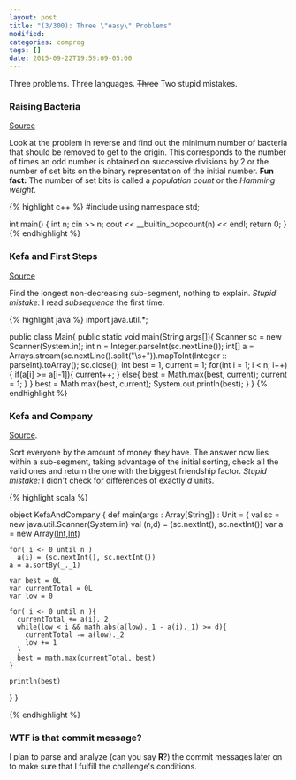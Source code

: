 ```yaml
---
layout: post
title: "(3/300): Three \"easy\" Problems"
modified:
categories: comprog
tags: []
date: 2015-09-22T19:59:09-05:00
---
```


Three problems. Three languages. <del>Three</del> Two stupid mistakes.

### Raising Bacteria
<a href="http://codeforces.com/problemset/problem/579/A" target="_blank">Source</a>

Look at the problem in reverse and find out the minimum number of bacteria that should be removed to get to the origin. This corresponds to the number of times an odd number is obtained on successive divisions by 2 or the number of set bits on the binary representation of the initial number. **Fun fact:** The number of set bits is called a *population count* or the *Hamming weight*.

{% highlight c++ %}
#include <iostream>
using namespace std;

int main() {
    int n;
    cin >> n;
    cout << __builtin_popcount(n) << endl;
    return 0;
}
{% endhighlight %}

### Kefa and First Steps
<a href="http://codeforces.com/problemset/problem/580/A" target="_blank">Source</a>

Find the longest non-decreasing sub-segment, nothing to explain. *Stupid mistake:* I read *subsequence* the first time.

{% highlight java %}
import java.util.*;

public class Main{
  public static void main(String args[]){
    Scanner sc = new Scanner(System.in);
    int n = Integer.parseInt(sc.nextLine());
    int[] a = Arrays.stream(sc.nextLine().split("\\s+")).mapToInt(Integer :: parseInt).toArray();
    sc.close();
    int best = 1, current = 1;
    for(int i = 1; i < n; i++){
      if(a[i] >= a[i-1]){
        current++;
      }
      else{
        best = Math.max(best, current);
        current = 1;
      }
    }
    best = Math.max(best, current);
    System.out.println(best);
  }
}
{% endhighlight %}

### Kefa and Company

<a href="http://codeforces.com/problemset/problem/580/B" target="_blank">Source</a>.

Sort everyone by the amount of money they have. The answer now lies within a sub-segment, taking advantage of the initial sorting, check all the valid ones and return the one with the biggest friendship factor. *Stupid mistake:* I didn't check for differences of exactly *d* units.

{% highlight scala %}

object KefaAndCompany {
  def main(args : Array[String]) : Unit = {
    val sc = new java.util.Scanner(System.in)
    val (n,d) = (sc.nextInt(), sc.nextInt())
    var a = new Array[(Int,Int)](n)

    for( i <- 0 until n )
      a(i) = (sc.nextInt(), sc.nextInt())
    a = a.sortBy(_._1)

    var best = 0L
    var currentTotal = 0L
    var low = 0

    for( i <- 0 until n ){
      currentTotal += a(i)._2
      while(low < i && math.abs(a(low)._1 - a(i)._1) >= d){
        currentTotal -= a(low)._2
        low += 1
      }
      best = math.max(currentTotal, best)
    }

    println(best)
  }
}

{% endhighlight %}

### WTF is that commit message?

I plan to parse and analyze (can you say **R**?) the commit messages later on to make sure that I fulfill the challenge's conditions.
